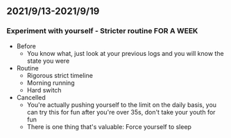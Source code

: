 ## 2021/9/13-2021/9/19
### Experiment with yourself - Stricter routine FOR A WEEK
- Before
  - You know what, just look at your previous logs and you will know the state you were
- Routine
  - Rigorous strict timeline
  - Morning running
  - Hard switch
- Cancelled
  - You're actually pushing yourself to the limit on the daily basis, you can try this for fun after you're over 35s, don't take your youth for fun
  - There is one thing that's valuable: Force yourself to sleep